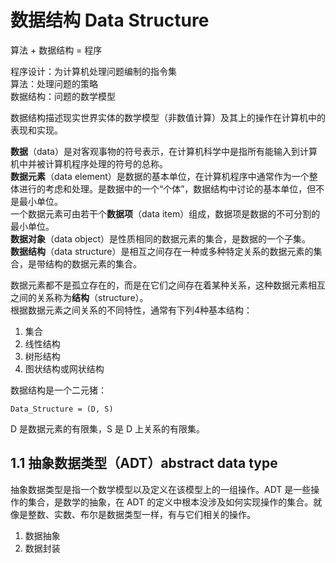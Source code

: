 # 数据结构 Data Structure

算法 + 数据结构 = 程序

程序设计：为计算机处理问题编制的指令集  
算法：处理问题的策略  
数据结构：问题的数学模型

数据结构描述现实世界实体的数学模型（非数值计算）及其上的操作在计算机中的表现和实现。

**数据**（data）是对客观事物的符号表示，在计算机科学中是指所有能输入到计算机中并被计算机程序处理的符号的总称。  
**数据元素**（data element）是数据的基本单位，在计算机程序中通常作为一个整体进行的考虑和处理。是数据中的一个“个体”，数据结构中讨论的基本单位，但不是最小单位。  
一个数据元素可由若干个**数据项**（data item）组成，数据项是数据的不可分割的最小单位。  
**数据对象**（data object）是性质相同的数据元素的集合，是数据的一个子集。  
**数据结构**（data structure）是相互之间存在一种或多种特定关系的数据元素的集合，是带结构的数据元素的集合。  

数据元素都不是孤立存在的，而是在它们之间存在着某种关系，这种数据元素相互之间的关系称为**结构**（structure）。  
根据数据元素之间关系的不同特性，通常有下列4种基本结构：  
1. 集合
2. 线性结构
3. 树形结构
4. 图状结构或网状结构

数据结构是一个二元猪：
```
Data_Structure = (D, S)
```
D 是数据元素的有限集，S 是 D 上关系的有限集。

## 1.1 抽象数据类型（ADT）abstract data type
抽象数据类型是指一个数学模型以及定义在该模型上的一组操作。ADT 是一些操作的集合，是数学的抽象，在 ADT 的定义中根本没涉及如何实现操作的集合。就像是整数、实数、布尔是数据类型一样，有与它们相关的操作。

1. 数据抽象
2. 数据封装


